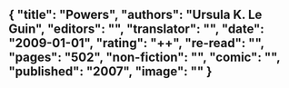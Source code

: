 {
 "title": "Powers",
 "authors": "Ursula K. Le Guin",
 "editors": "",
 "translator": "",
 "date": "2009-01-01",
 "rating": "++",
 "re-read": "",
 "pages": "502",
 "non-fiction": "",
 "comic": "",
 "published": "2007",
 "image": ""
}
---


